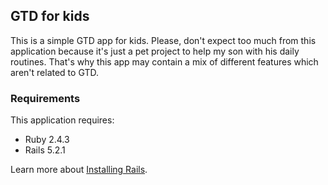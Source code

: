 ## GTD for kids

This is a simple GTD app for kids. Please, don't expect too much from this application because it's just a pet project to help my son with his daily routines. That's why this app may contain a mix of different features which aren't related to GTD.

### Requirements

This application requires:

- Ruby 2.4.3
- Rails 5.2.1

Learn more about [Installing Rails](http://railsapps.github.io/installing-rails.html).

